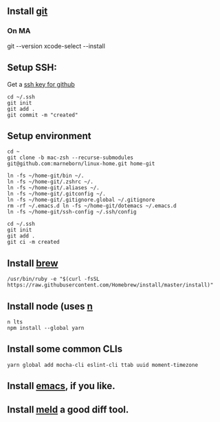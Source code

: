 ## Install [git](https://git-scm.com/book/en/v2/Getting-Started-Installing-Git)
### On MA
git --version
xcode-select --install


## Setup SSH:
Get a [ssh key for github](https://help.github.com/articles/generating-a-new-ssh-key-and-adding-it-to-the-ssh-agent/)
```
cd ~/.ssh
git init
git add .
git commit -m "created"
```

## Setup environment
```
cd ~
git clone -b mac-zsh --recurse-submodules git@github.com:marneborn/linux-home.git home-git

ln -fs ~/home-git/bin ~/.
ln -fs ~/home-git/.zshrc ~/.
ln -fs ~/home-git/.aliases ~/.
ln -fs ~/home-git/.gitconfig ~/.
ln -fs ~/home-git/.gitignore.global ~/.gitignore
rm -rf ~/.emacs.d ln -fs ~/home-git/dotemacs ~/.emacs.d
ln -fs ~/home-git/ssh-config ~/.ssh/config

cd ~/.ssh
git init
git add .
git ci -m created
```

## Install [brew](https://brew.sh/)
```
/usr/bin/ruby -e "$(curl -fsSL https://raw.githubusercontent.com/Homebrew/install/master/install)"
```

## Install node (uses [n](https://www.npmjs.com/package/n)
```
n lts
npm install --global yarn
```

## Install some common CLIs
```
yarn global add mocha-cli eslint-cli ttab uuid moment-timezone
```

## Install [emacs](https://emacsformacosx.com/), if you like.

## Install [meld](https://yousseb.github.io/meld/) a good diff tool.



